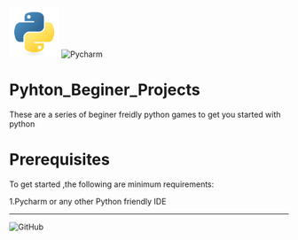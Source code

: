 
<div >
  <img  src = "https://github.com/devicons/devicon/blob/master/icons/python/python-original.svg" title="Python" alt="Python" width="90" height="90"/>
  <img src ="https://seeklogo.com/images/P/pycharm-logo-51B1427388-seeklogo.com.png" alt="Pycharm" width="100" height="100"/>
  </div>

# Pyhton_Beginer_Projects

These are a series of beginer freidly python games to get you started with python 

# Prerequisites

To get started ,the following are minimum requirements:

1.Pycharm or any other Python friendly  IDE

---

<img alt="GitHub" src="https://img.shields.io/github/license/WahomeKezia/Python_Beginer_Projects">
